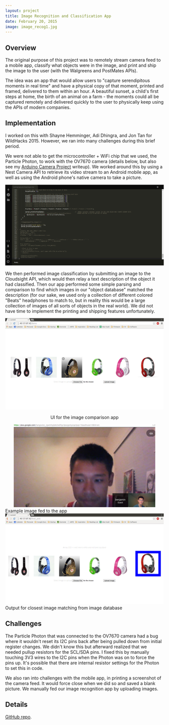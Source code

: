 ```yaml
---
layout: project
title: Image Recognition and Classification App
date: February 20, 2015
image: image_recog1.jpg
---
```


## Overview
The original purpose of this project was to remotely stream camera feed to a mobile app, classify what objects were in the image, and print and ship the image to the user (with the Walgreens and PostMates APIs). 

The idea was an app that would allow users to "capture serendipitous moments in real time" and have a physical copy of that moment, printed and framed, delivered to them within an hour. A beautiful sunset, a child's first steps at home, the birth of an animal on a farm - the moments could all be captured remotely and delivered quickly to the user to physically keep using the APIs of modern companies.

## Implementation

I worked on this with Shayne Hemminger, Adi Dhingra, and Jon Tan for WildHacks 2015. However, we ran into many challenges during this brief period. 

We were not able to get the microcontroller + WiFi chip that we used, the Particle Photon, to work with the OV7670 camera (details below, but also see my [Arduino Camera Project](http://robotjackie.github.io/portfolio/projects/04_Arduino_cam/) writeup). We worked around this by using a Nest Camera API to retrieve its video stream to an Android mobile app, as well as using the Android phone's native camera to take a picture. 

<center><img src="https://raw.githubusercontent.com/robotjackie/portfolio/gh-pages/public/images/photon_ide.jpg" width="700" alt="UI for the image comparison app"></center>

We then performed image classification by submitting an image to the Cloudsight API, which would then relay a text description of the object it had classified. Then our app performed some simple parsing and comparison to find which images in our "object database" matched the description (for our sake, we used only a collection of different colored "Beats" headphones to match to, but in reality this would be a large collection of images of all sorts of objects in the real world). We did not have time to implement the printing and shipping features unfortunately. 

<center><img src="https://raw.githubusercontent.com/robotjackie/portfolio/gh-pages/public/images/image_recog1.jpg" width="600" alt="UI for the image comparison app">

UI for the image comparison app
</center>


<center><img src="https://github.com/robotjackie/portfolio/blob/gh-pages/public/images/Ben_Hangout.jpg?raw=true" width="450" alt="Example image fed to the app"></center>
Example image fed to the app

<center><img src="https://raw.githubusercontent.com/robotjackie/portfolio/gh-pages/public/images/image_recog3.jpg" width="600" alt="Output for closest image matching from image database"></center>
Output for closest image matching from image database

## Challenges

The Particle Photon that was connected to the OV7670 camera had a bug where it wouldn't reset its I2C pins back after being pulled down from initial register changes. We didn't know this but afterward realized that we needed pullup resistors for the SCL/SDA pins. I fixed this by manually touching 3V3 wires to the I2C pins when the Photon was on to force the pins up. It's possible that there are internal resistor settings for the Photon to set this in code.

We also ran into challenges with the mobile app, in printing a screenshot of the camera feed. It would force close when we did so and saved a blank picture. We manually fed our image recognition app by uploading images.


## Details
[GitHub repo](https://github.com/AwesomeShayne/CamerAzure/tree/dev).

